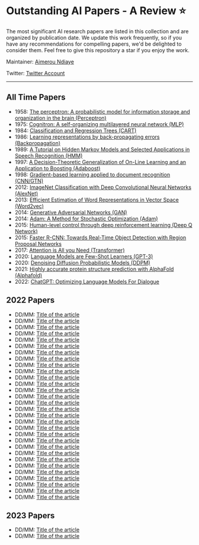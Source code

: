 # Outstanding AI Papers - A Review ⭐️

The most significant AI research papers are listed in this collection and are organized by publication date. We update this work frequently, so if you have any recommendations for compelling papers, we'd be delighted to consider them. Feel free to give this repository a star if you enjoy the work.

Maintainer: [Aimerou Ndiaye](https://github.com/aimerou)

Twitter: [Twitter Account](https://twitter.com/AmrouNdiaye1)

----

## All Time Papers
* 1958: [The perceptron: A probabilistic model for information storage and organization in the brain (Perceptron)](https://psycnet.apa.org/record/1959-09865-001)
* 1975: [Cognitron: A self-organizing multilayered neural network (MLP)](https://link.springer.com/article/10.1007/BF00342633)
* 1984: [Classification and Regression Trees (CART)](https://www.taylorfrancis.com/books/mono/10.1201/9781315139470/classification-regression-trees-leo-breiman)
* 1986: [Learning representations by back-propagating errors (Backpropagation)](https://www.nature.com/articles/323533a0)
* 1989: [A Tutorial on Hidden Markov Models and Selected Applications in Speech Recognition (HMM)](https://ieeexplore.ieee.org/abstract/document/18626)
* 1997: [A Decision-Theoretic Generalization of On-Line Learning and an Application to Boosting (Adaboost)](https://www.sciencedirect.com/science/article/pii/S002200009791504X)
* 1998: [Gradient-based learning applied to document recognition (CNN/GTN)](https://ieeexplore.ieee.org/abstract/document/726791)
* 2012: [ImageNet Classification with Deep Convolutional Neural Networks (AlexNet)](https://papers.nips.cc/paper/2012/hash/c399862d3b9d6b76c8436e924a68c45b-Abstract.html)
* 2013: [Efficient Estimation of Word Representations in Vector Space (Word2vec)](https://arxiv.org/abs/1301.3781)
* 2014: [Generative Adversarial Networks (GAN)](https://papers.nips.cc/paper/2014/hash/5ca3e9b122f61f8f06494c97b1afccf3-Abstract.html)
* 2014: [Adam: A Method for Stochastic Optimization (Adam)](https://arxiv.org/abs/1412.6980)
* 2015: [Human-level control through deep reinforcement learning (Deep Q Network)](https://www.nature.com/articles/nature14236/)
* 2015: [Faster R-CNN: Towards Real-Time Object Detection with Region Proposal Networks](https://papers.nips.cc/paper/2015/hash/14bfa6bb14875e45bba028a21ed38046-Abstract.html)
* 2017: [Attention is All you Need (Transformer)](https://proceedings.neurips.cc/paper/2017/hash/3f5ee243547dee91fbd053c1c4a845aa-Abstract.html)
* 2020: [Language Models are Few-Shot Learners (GPT-3)](https://proceedings.neurips.cc/paper/2020/hash/1457c0d6bfcb4967418bfb8ac142f64a-Abstract.html)
* 2020: [Denoising Diffusion Probabilistic Models (DDPM)](https://proceedings.neurips.cc/paper/2020/hash/4c5bcfec8584af0d967f1ab10179ca4b-Abstract.html)
* 2021: [Highly accurate protein structure prediction with AlphaFold (Alphafold)](https://www.nature.com/articles/s41586-021-03819-2)
* 2022: [ChatGPT: Optimizing Language Models For Dialogue](https://openai.com/blog/chatgpt/)

## 2022 Papers
* DD/MM: [Title of the article](https://arxiv.org/abs/...)
* DD/MM: [Title of the article](https://arxiv.org/abs/...)
* DD/MM: [Title of the article](https://arxiv.org/abs/...)
* DD/MM: [Title of the article](https://arxiv.org/abs/...)
* DD/MM: [Title of the article](https://arxiv.org/abs/...)
* DD/MM: [Title of the article](https://arxiv.org/abs/...)
* DD/MM: [Title of the article](https://arxiv.org/abs/...)
* DD/MM: [Title of the article](https://arxiv.org/abs/...)
* DD/MM: [Title of the article](https://arxiv.org/abs/...)
* DD/MM: [Title of the article](https://arxiv.org/abs/...)
* DD/MM: [Title of the article](https://arxiv.org/abs/...)
* DD/MM: [Title of the article](https://arxiv.org/abs/...)
* DD/MM: [Title of the article](https://arxiv.org/abs/...)
* DD/MM: [Title of the article](https://arxiv.org/abs/...)
* DD/MM: [Title of the article](https://arxiv.org/abs/...)
* DD/MM: [Title of the article](https://arxiv.org/abs/...)
* DD/MM: [Title of the article](https://arxiv.org/abs/...)
* DD/MM: [Title of the article](https://arxiv.org/abs/...)
* DD/MM: [Title of the article](https://arxiv.org/abs/...)
* DD/MM: [Title of the article](https://arxiv.org/abs/...)
* DD/MM: [Title of the article](https://arxiv.org/abs/...)
* DD/MM: [Title of the article](https://arxiv.org/abs/...)
* DD/MM: [Title of the article](https://arxiv.org/abs/...)
* DD/MM: [Title of the article](https://arxiv.org/abs/...)
* DD/MM: [Title of the article](https://arxiv.org/abs/...)
* DD/MM: [Title of the article](https://arxiv.org/abs/...)
* DD/MM: [Title of the article](https://arxiv.org/abs/...)
* DD/MM: [Title of the article](https://arxiv.org/abs/...)
* DD/MM: [Title of the article](https://arxiv.org/abs/...)
* DD/MM: [Title of the article](https://arxiv.org/abs/...)

## 2023 Papers
* DD/MM: [Title of the article](https://arxiv.org/abs/...)
* DD/MM: [Title of the article](https://arxiv.org/abs/...)
